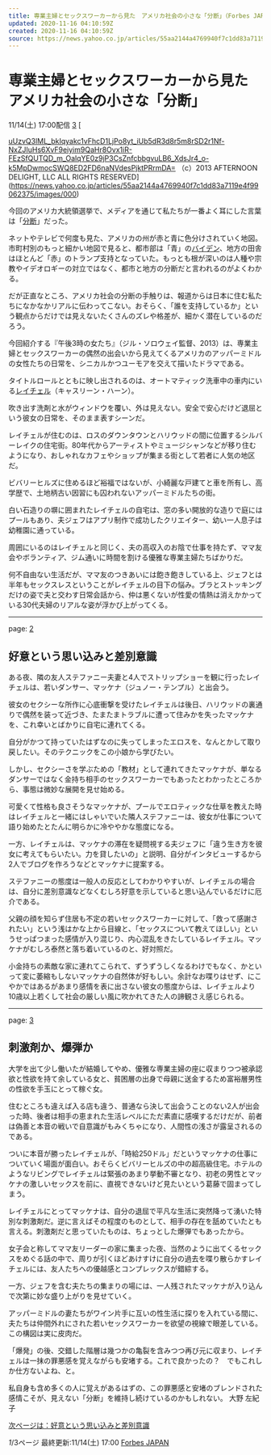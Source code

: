 ```yaml
---
title: 専業主婦とセックスワーカーから見た　アメリカ社会の小さな「分断」（Forbes JAPAN） - Yahoo!ニュース
updated: 2020-11-16 04:10:59Z
created: 2020-11-16 04:10:59Z
source: https://news.yahoo.co.jp/articles/55aa2144a4769940f7c1dd83a7119e4f99062375
---
```


# 専業主婦とセックスワーカーから見た アメリカ社会の小さな「分断」

11/14(土) 17:00配信
[3]()
[

[uUzvQ3lML_bkIqyakc1vFhcD1LjPo8yt_iUb5dR3d8r5m8rSD2r1Nf-NxZJIuHs6XvF9eiyim9QaHr8Ovx1iR-FEzSfQUTQD_m_OalqYE0z9jP3CsZnfcbbgvuLB6_XdsJr4_o-k5MpDwmocSWQ8ED2FD6naNVdesPjktPRrmDA=](../_resources/uUzvQ3lML_bkIqyakc1vFhcD1LjPo8yt_iUb5dR3d8r5m8rSD2r1Nf-NxZJIuHs6XvF9eiyim9QaHr8Ovx1iR-FEzSfQUTQD_m_OalqYE0z9jP3CsZnfcbbgvuLB6_XdsJr4_o-k5MpDwmocSWQ8ED2FD6naNVdesPjktPRrmDA=)   （c）2013 AFTERNOON DELIGHT, LLC ALL RIGHTS RESERVED](https://news.yahoo.co.jp/articles/55aa2144a4769940f7c1dd83a7119e4f99062375/images/000)

今回のアメリカ大統領選挙で、メディアを通じて私たちが一番よく耳にした言葉は「[分断](https://search.yahoo.co.jp/search?p=%E5%88%86%E6%96%AD&ei=UTF-8&rkf=1&slfr=1&fr=link_direct_nws)」だった。

ネットやテレビで何度も見た、アメリカの州が赤と青に色分けされていく地図。市町村別のもっと細かい地図で見ると、都市部は「青」の[バイデン](https://search.yahoo.co.jp/search?p=%E3%83%90%E3%82%A4%E3%83%87%E3%83%B3&ei=UTF-8&rkf=1&slfr=1&fr=link_direct_nws)、地方の田舎はほとんど「赤」のトランプ支持となっていた。もっとも根が深いのは人種や宗教やイデオロギーの対立ではなく、都市と地方の分断だと言われるのがよくわかる。

だが正直なところ、アメリカ社会の分断の手触りは、報道からは日本に住む私たちになかなかリアルに伝わってこない。おそらく、「誰を支持しているか」という観点からだけでは見えないたくさんのズレや格差が、細かく潜在しているのだろう。

今回紹介する『午後3時の女たち』（ジル・ソロウェイ監督、2013）は、専業主婦とセックスワーカーの偶然の出会いから見えてくるアメリカのアッパーミドルの女性たちの日常を、シニカルかつユーモアを交えて描いたドラマである。

タイトルロールとともに映し出されるのは、オートマティック洗車中の車内にいる[レイチェル](https://search.yahoo.co.jp/search?p=%E3%83%AC%E3%82%A4%E3%83%81%E3%82%A7%E3%83%AB&ei=UTF-8&rkf=1&slfr=1&fr=link_direct_nws)（キャスリーン・ハーン）。

吹き出す洗剤と水がウィンドウを覆い、外は見えない。安全で安心だけど退屈という彼女の日常を、そのまま表すシーンだ。

レイチェルが住むのは、ロスのダウンタウンとハリウッドの間に位置するシルバーレイクの住宅街。80年代からアーティストやミュージシャンなどが移り住むようになり、おしゃれなカフェやショップが集まる街として若者に人気の地区だ。

ビバリーヒルズに住めるほど裕福ではないが、小綺麗な戸建てと車を所有し、高学歴で、土地柄古い因習にも囚われないアッパーミドルたちの街。

白い石造りの塀に囲まれたレイチェルの自宅は、窓の多い開放的な造りで庭にはプールもあり、夫ジェフはアプリ制作で成功したクリエイター、幼い一人息子は幼稚園に通っている。

周囲にいるのはレイチェルと同じく、夫の高収入のお陰で仕事を持たず、ママ友会やボランティア、ジム通いに時間を割ける優雅な専業主婦たちばかりだ。

何不自由ない生活だが、ママ友のつきあいには飽き飽きしている上、ジェフとは半年もセックスレスということがレイチェルの目下の悩み。ブラとストッキングだけの姿で夫と交わす日常会話から、仲は悪くないが性愛の情熱は消えかかっている30代夫婦のリアルな姿が浮かび上がってくる。

* * *

page: [2](https://news.yahoo.co.jp/articles/55aa2144a4769940f7c1dd83a7119e4f99062375?page=2)

## 好意という思い込みと差別意識

ある夜、隣の友人ステファニー夫妻と4人でストリップショーを観に行ったレイチェルは、若いダンサー、マッケナ（ジュノー・テンプル）と出会う。

彼女のセクシーな所作に心底衝撃を受けたレイチェルは後日、ハリウッドの裏通りで偶然を装って近づき、たまたまトラブルに遭って住みかを失ったマッケナを、これ幸いとばかりに自宅に連れてくる。

自分がかつて持っていたはずなのに失ってしまったエロスを、なんとかして取り戻したい。そのテクニックをこの小娘から学びたい。

しかし、セクシーさを学ぶための「教材」として連れてきたマッケナが、単なるダンサーではなく金持ち相手のセックスワーカーでもあったとわかったところから、事態は微妙な展開を見せ始める。

可愛くて性格も良さそうなマッケナが、プールでエロティックな仕草を教えた時はレイチェルと一緒にはしゃいでいた隣人ステファニーは、彼女が仕事について語り始めたとたんに明らかに冷ややかな態度になる。

一方、レイチェルは、マッケナの滞在を疑問視する夫ジェフに「違う生き方を彼女に考えてもらいたい。力を貸したいの」と説明、自分がインタビューするから2人でブログを作ろうなどとマッケナに提案する。

ステファニーの態度は一般人の反応としてわかりやすいが、レイチェルの場合は、自分に差別意識などなくむしろ好意を示していると思い込んでいるだけに厄介である。

父親の顔を知らず住居も不定の若いセックスワーカーに対して、「救って感謝されたい」という浅はかな上から目線と、「セックスについて教えてほしい」というせっぱつまった感情が入り混じり、内心混乱をきたしているレイチェル。マッケナがむしろ泰然と落ち着いているのと、好対照だ。

小金持ちの素敵な家に連れてこられて、ずうずうしくなるわけでもなく、かといって変に萎縮もしないマッケナの自然体が好もしい。余計なお喋りはせず、にこやかではあるがあまり感情を表に出さない彼女の態度からは、レイチェルより10歳以上若くして社会の厳しい風に吹かれてきた人の諦観さえ感じられる。

* * *

page: [3](https://news.yahoo.co.jp/articles/55aa2144a4769940f7c1dd83a7119e4f99062375?page=3)

## 刺激剤か、爆弾か

大学を出て少し働いたが結婚してやめ、優雅な専業主婦の座に収まりつつ被承認欲と性欲を持て余している女と、貧困層の出身で母親に送金するため富裕層男性の性欲を手玉にとって稼ぐ女。

住むところも違えば入る店も違う、普通なら決して出会うことのない2人が出会った時、後者は相手の恵まれた生活レベルにただ素直に感嘆するだけだが、前者は偽善と本音の戦いで自意識がもみくちゃになり、人間性の浅さが露呈されるのである。

ついに本音が勝ったレイチェルが、「時給250ドル」だというマッケナの仕事についていく場面が面白い。おそらくビバリーヒルズの中の超高級住宅。ホテルのようなリビングでレイチェルは緊張のあまり挙動不審となり、初老の男性とマッケナの激しいセックスを前に、直視できないけど見たいという葛藤で固まってしまう。

レイチェルにとってマッケナは、自分の退屈で平凡な生活に突然降って湧いた特別な刺激剤だ。逆に言えばその程度のものとして、相手の存在を舐めていたとも言える。刺激剤だと思っていたものは、ちょっとした爆弾でもあったから。

女子会と称してママ友リーダーの家に集まった夜、当然のように出てくるセックスをめぐる話の中で、周りが引くほどあけすけに自分の過去を喋り散らかすレイチェルには、友人たちへの優越感とコンプレックスが錯綜する。

一方、ジェフを含む夫たちの集まりの場には、一人残されたマッケナが入り込んで次第に妙な盛り上がりを見せていく。

アッパーミドルの妻たちがワイン片手に互いの性生活に探りを入れている間に、夫たちは仲間外れにされた若いセックスワーカーを欲望の視線で眼差している。この構図は実に皮肉だ。

「爆発」の後、交錯した階層は幾つかの亀裂を含みつつ再び元に収まり、レイチェルは一抹の罪悪感を覚えながらも安堵する。これで良かったの？　でもこれしか仕方ないよね、と。

私自身も含め多くの人に覚えがあるはずの、この罪悪感と安堵のブレンドされた感情こそが、見えない「分断」を維持し続けているのかもしれない。
大野 左紀子

[次ページは：好意という思い込みと差別意識](https://news.yahoo.co.jp/articles/55aa2144a4769940f7c1dd83a7119e4f99062375?page=2)

*1*/3ページ
最終更新:11/14(土) 17:00
[Forbes JAPAN](https://news.yahoo.co.jp/media/forbes)